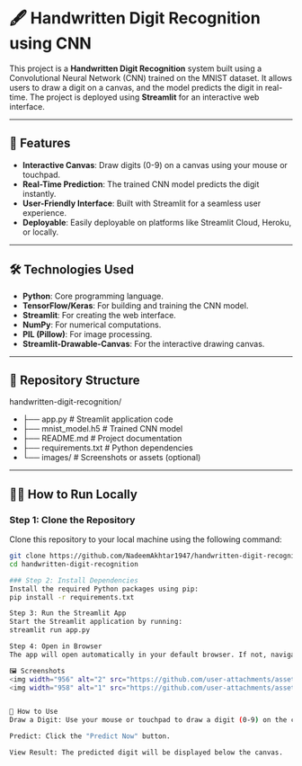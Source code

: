 # 🖋️ Handwritten Digit Recognition using CNN

This project is a **Handwritten Digit Recognition** system built using a Convolutional Neural Network (CNN) trained on the MNIST dataset. It allows users to draw a digit on a canvas, and the model predicts the digit in real-time. The project is deployed using **Streamlit** for an interactive web interface.

---

## 🚀 Features

- **Interactive Canvas**: Draw digits (0-9) on a canvas using your mouse or touchpad.
- **Real-Time Prediction**: The trained CNN model predicts the digit instantly.
- **User-Friendly Interface**: Built with Streamlit for a seamless user experience.
- **Deployable**: Easily deployable on platforms like Streamlit Cloud, Heroku, or locally.

---

## 🛠️ Technologies Used

- **Python**: Core programming language.
- **TensorFlow/Keras**: For building and training the CNN model.
- **Streamlit**: For creating the web interface.
- **NumPy**: For numerical computations.
- **PIL (Pillow)**: For image processing.
- **Streamlit-Drawable-Canvas**: For the interactive drawing canvas.

---

## 📂 Repository Structure

handwritten-digit-recognition/
- ├── app.py # Streamlit application code
- ├── mnist_model.h5 # Trained CNN model
- ├── README.md # Project documentation
- ├── requirements.txt # Python dependencies
- └── images/ # Screenshots or assets (optional)

---

## 🏃‍♂️ How to Run Locally

### Step 1: Clone the Repository
Clone this repository to your local machine using the following command:
```bash
git clone https://github.com/NadeemAkhtar1947/handwritten-digit-recognition.git
cd handwritten-digit-recognition

### Step 2: Install Dependencies
Install the required Python packages using pip:
pip install -r requirements.txt

Step 3: Run the Streamlit App
Start the Streamlit application by running:
streamlit run app.py

Step 4: Open in Browser
The app will open automatically in your default browser. If not, navigate to:

🖼️ Screenshots
<img width="956" alt="2" src="https://github.com/user-attachments/assets/94751022-be3a-45c1-a909-133bde4f0b80" />
<img width="958" alt="1" src="https://github.com/user-attachments/assets/080b5423-34d4-423d-965f-0843f82a829a" />


🎯 How to Use
Draw a Digit: Use your mouse or touchpad to draw a digit (0-9) on the canvas.

Predict: Click the "Predict Now" button.

View Result: The predicted digit will be displayed below the canvas.
